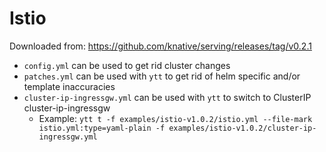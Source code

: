 # Istio

Downloaded from: https://github.com/knative/serving/releases/tag/v0.2.1

- `config.yml` can be used to get rid cluster changes
- `patches.yml` can be used with `ytt` to get rid of helm specific and/or template inaccuracies
- `cluster-ip-ingressgw.yml` can be used with `ytt` to switch to ClusterIP cluster-ip-ingressgw
  - Example: `ytt t -f examples/istio-v1.0.2/istio.yml --file-mark istio.yml:type=yaml-plain -f examples/istio-v1.0.2/cluster-ip-ingressgw.yml`
